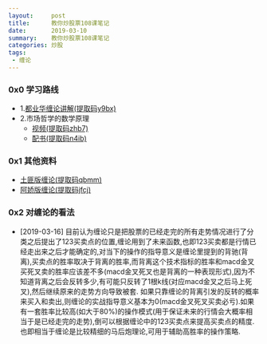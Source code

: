 ```yaml
---
layout:     post
title:      教你炒股票108课笔记
date:       2019-03-10
summary:    教你炒股票108课笔记
categories: 炒股
tags:
 - 缠论
---
```


### 0x0 学习路线

- 1.[都业华缠论讲解(提取码y9bx)][1]
- 2.市场哲学的数学原理
    - [视频(提取码zhb7)][2]
    - [配书(提取码n4ib)][3]

### 0x1 其他资料

- [土匪版缠论(提取码qbmm)][4]
- [阿娇版缠论(提取码jfcj)][5]

### 0x2 对缠论的看法

+ [2019-03-16] 目前认为缠论只是把股票的已经走完的所有走势情况进行了分类之后提出了123买卖点的位置,缠论用到了未来函数,也即123买卖都是行情已经走出来之后才能确定的,对当下的操作的指导意义是缠论里提到的背驰(背离),买卖点的胜率取决于背离的胜率,而背离这个技术指标的胜率和macd金叉买死叉卖的胜率应该差不多(macd金叉死叉也是背离的一种表现形式),因为不知道背离之后会反转多少,有可能只反转了1根k线(对应macd金叉之后马上死叉),然后继续原来的走势方向导致被套. 如果只靠缠论的背离引发的反转的概率来买入和卖出,则缠论的实战指导意义基本为0(macd金叉死叉买卖必亏).如果有一套胜率比较高(如大于80%)的操作模式(用于保证未来的行情会大概率相当于是已经走完的走势),倒可以根据缠论中的123买卖点来提高买卖点的精度.也即相当于缠论是比较精细的马后炮理论,可用于辅助高胜率的操作策略.

[1]: https://pan.baidu.com/s/1e8ODfmbVeTo9m4bKEHFPfw
[2]: https://pan.baidu.com/s/165nvaBdJtZEAf2oDX19kQA
[3]: https://pan.baidu.com/s/1q5UQgb1PAj7ZCs0XPnOI0g
[4]: https://pan.baidu.com/s/1wZYQF96D9eEO_lG44UeKRg
[5]: https://pan.baidu.com/s/1Poqaklva109rLKQYyWPRPA

